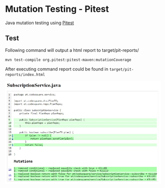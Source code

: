 # Mutation Testing - Pitest
Java mutation testing using [Pitest](https://pitest.org/)

## Test
Following command will output a html report to target/pit-reports/
```
mvn test-compile org.pitest:pitest-maven:mutationCoverage
```
After executing command report could be found in `target/pit-reports/index.html`

![image info](./src/test/resources/pit-report.jpg)